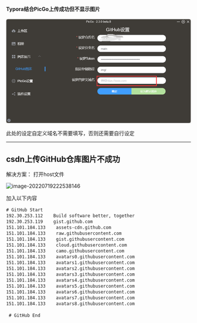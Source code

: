 #### Typora结合PicGo上传成功但不显示图片

![image-20220719222253780](https://raw.githubusercontent.com/kurisaW/picbed/main/img/202207192222855.png)

此处的设定自定义域名不需要填写，否则还需要自行设定



---

## csdn上传GitHub仓库图片不成功

解决方案：
打开host文件

![image-20220719222538146](C:/Users/ASUS/AppData/Roaming/Typora/typora-user-images/image-20220719222538146.png)

加入以下内容

```
# GitHub Start 
192.30.253.112    Build software better, together 
192.30.253.119    gist.github.com
151.101.184.133    assets-cdn.github.com
151.101.184.133    raw.githubusercontent.com
151.101.184.133    gist.githubusercontent.com
151.101.184.133    cloud.githubusercontent.com
151.101.184.133    camo.githubusercontent.com
151.101.184.133    avatars0.githubusercontent.com
151.101.184.133    avatars1.githubusercontent.com
151.101.184.133    avatars2.githubusercontent.com
151.101.184.133    avatars3.githubusercontent.com
151.101.184.133    avatars4.githubusercontent.com
151.101.184.133    avatars5.githubusercontent.com
151.101.184.133    avatars6.githubusercontent.com
151.101.184.133    avatars7.githubusercontent.com
151.101.184.133    avatars8.githubusercontent.com

 # GitHub End
```



